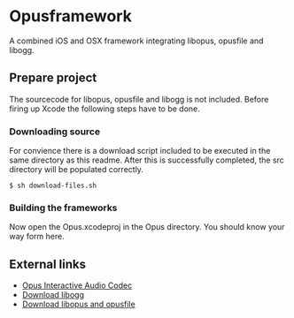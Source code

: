 # Opusframework

A combined iOS and OSX framework integrating libopus, opusfile and libogg.

## Prepare project

The sourcecode for libopus, opusfile and libogg is not included. Before firing up Xcode the following steps have to be done.

### Downloading source

For convience there is a download script included to be executed in the same directory as this readme. After this is successfully completed, the src directory will be populated correctly.

    $ sh download-files.sh
    
    
### Building the frameworks

Now open the Opus.xcodeproj in the Opus directory. You should know your way form here.
    
## External links

 * [Opus Interactive Audio Codec](http://opus-codec.org/)
 * [Download libogg](http://xiph.org/downloads/)
 * [Download libopus and opusfile](http://opus-codec.org/downloads/)